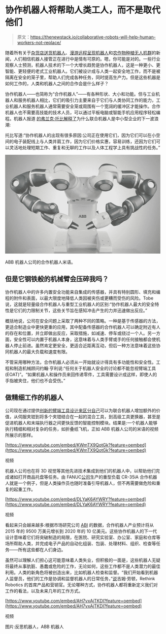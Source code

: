 # 协作机器人将帮助人类工人，而不是取代他们

> 原文：<https://thenewstack.io/collaborative-robots-will-help-human-workers-not-replace/>

随着所有关于[杂货店送货机器人](https://thenewstack.io/self-driving-grocery-delivering-robots-ready-roll-door/)、[漫游远程呈现机器人](https://thenewstack.io/telepresence-robot-uses-virtual-reality-offer-immersive-experience/)和[农作物种植无人机群](https://thenewstack.io/bee-inspired-autonomous-robots-improve-crop-yields/)的新闻，人们相信机器人接管正在进行中是情有可原的。嗯，你可能是对的。一些行业观察人士预测，机器人技术的下一个大增长趋势是协作机器人，这是一种更小、更智能、更轻便的老式工业机器人。它们被设计成与人类一起安全地工作，而不是被隔离在安全的笼子里，帮助人们完成各种任务，同时提高生产力。但是这些机器是如何工作的，人类和机器人之间的合作会是什么样子？

协作机器人——也简称为“合作机器人”——有各种形状、大小和功能。但与工业机器人和服务机器人相比，它们的吸引力主要来自于它们与人类协同工作的能力，工业机器人和服务机器人通常需要安全笼或周围有一个宽阔的缓冲区才能操作。合作机器人也不需要高技能的技术人员，可以通过平板电脑或智能手机应用程序轻松编程。机器人报道 [的弗兰克·托比解释了](http://spectrum.ieee.org/automaton/robotics/industrial-robots/collaborative-robots-innovation-growth-driver)为什么联合机器人是中小型企业的下一波浪潮:

托比写道:“协作机器人的出现有很多原因:公司正在使用它们，因为它们可以在小空间的电子装配线上与人类并肩工作，因为它们价格实惠，容易训练，还因为它们可以灵活地处理短期工作、重复和无聊的工作以及人体工程学上具有挑战性的任务。”

[![YuMi, a collaborative robot by ABB Robotics.](img/ffa95e75ef7388c4a1cc6f309671571d.png)](https://thenewstack.io/wp-content/uploads/2016/01/collaborative-robots-2.jpg)

ABB 机器人公司的合作机器人米语。

## 但是它钢铁般的机械臂会压碎我吗？

协作机器人中的许多内置安全功能来自集成的传感器，并具有特别圆形、填充和编程的附件和表面，以最大限度地降低人类因被夹伤或更糟而受伤的风险。Tobe 说，这就是轻量级合作机器人与重型工业机器人的区别:“协作机器人最大的安全特性是它们的力限制关节，这些关节旨在感知冲击产生的力并迅速做出反应。”

概括地说，公司在安全问题上采取了两种不同的策略。一种是基于传感器的方法，更适合制造业中更快更重的应用，其中配备传感器的合作机器人可以确定附近有人的存在和位置，并立即做出反应，采取措施，如减速、停车或绕过一个人。另一方面，安全性可以内置于机器人本身，这意味着与人类手臂或手的任何接触都会使机器人停止前进。虽然肯定更安全，更适合近距离互动，但后一种方法意味着这些协同机器人的最大负载和速度有限。

不管采用哪种方法，合作机器人必须从一开始就设计得具有多功能性和安全性。工程和制造机械顾问约翰·亨利说:“任何关于机器人安全的讨论都不能忽视臂端工具(EOAT)”。“如果机器人和操作员来回传递零件，工具需要设计成这样，即使人的手指被夹住，他们也不会受伤。”

## 做精细工作的机器人

公司现在通过提供[创新的臂端工具设计来区分自己](http://www.robotics.org/content-detail.cfm/Industrial-Robotics-Industry-Insights/Latest-Trends-in-Intelligent-Robot-End-of-Arm-Tooling/content_id/4253)可以为联合机器人增加额外的价值，从伺服夹钳到将多个夹钳结合在一起的混合工具，到高级工具更换器，甚至是促进机器人和末端执行器之间更快反馈的智能控制模块。结果是:一个机器人能够执行精细和相对复杂的任务，如折叠纸飞机，正如 ABB 机器人公司的米语的视频所展示的那样。

[https://www.youtube.com/embed/KWmTX9QotGk?feature=oembed](https://www.youtube.com/embed/KWmTX9QotGk?feature=oembed)

视频

机器人公司也在将 3D 视觉等其他先进技术集成到他们的机器人中，以帮助他们完成诸如打开商品托盘等任务。由 FANUC[公司](http://robot.fanucamerica.com)生产的重型负载 CR-35iA 合作机器人就是一个例子，但是人类操作员也随时准备引导机器人，但不再需要做危险和重复的起重工作。

[https://www.youtube.com/embed/DLYaK6AYWRY?feature=oembed](https://www.youtube.com/embed/DLYaK6AYWRY?feature=oembed)

视频

看起来只会越来越多:根据市场研究公司 [ABI](https://www.abiresearch.com/) 的数据，合作机器人产业预计将从 2015 年的 9500 万美元增长到 2020 年的 10 亿美元。这些协作机器人的下一代设计意味着它们将突破制造的局限，在医院、研究实验室、办公室、家庭和仓库等场所帮助人类，并完成电子产品的自动化组装、包装、处理材料、组织、检查等任务——所有这些都在人们身边。

虽然可以理解人们担心这可能意味着人类失业，但积极的一面是，这些机器人无疑将最终从事肮脏、愚蠢或危险的工作，无论如何，这些工作都不是人类潜力的最佳利用。人类的新角色将被创造出来，比如机器人检查和监督。“我们开始看到机器人监督员，他们的工作是协调和监督机器人的日常任务，”[说](http://newsroom.cisco.com/feature-content?articleId=1719855)吉姆·劳顿，Rethink Robotics 的首席产品和营销官。无论哪种方式，协作机器人都将重新定义我们对工作的看法，以及未来几年的工作方式。

[https://www.youtube.com/embed/AH7vxAjTKDI?feature=oembed](https://www.youtube.com/embed/AH7vxAjTKDI?feature=oembed)

视频

图片:反思机器人，ABB 机器人

<svg xmlns:xlink="http://www.w3.org/1999/xlink" viewBox="0 0 68 31" version="1.1"><title>Group</title> <desc>Created with Sketch.</desc></svg>